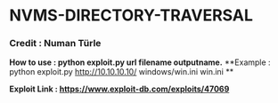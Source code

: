 # NVMS-DIRECTORY-TRAVERSAL



<h3> Credit : Numan Türle </h3>

**How to use : python exploit.py url filename outputname.**
**Example    : python exploit.py http://10.10.10.10/ windows/win.ini win.ini **

**Exploit Link    : https://www.exploit-db.com/exploits/47069**
